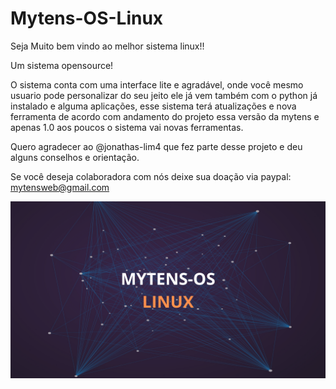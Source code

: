 # Mytens-OS-Linux
Seja Muito bem vindo ao melhor sistema linux!!

Um sistema opensource!

O sistema conta com uma interface lite e agradável, onde você mesmo usuario pode personalizar do seu jeito ele já vem também com o python já instalado e alguma aplicações, esse sistema terá atualizações e nova ferramenta de acordo com andamento do projeto essa versão da mytens e apenas 1.0 aos poucos o sistema vai novas ferramentas.

Quero agradecer ao @jonathas-lim4 que fez parte desse projeto e deu alguns conselhos e orientação.

Se você deseja colaboradora com nós deixe sua doação
via paypal: mytensweb@gmail.com

<img src="./img/MYTENS-OS LINUX.png">

